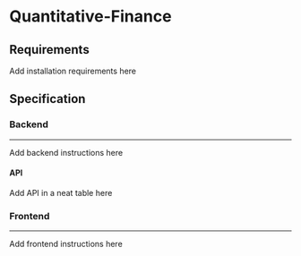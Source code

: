 # Quantitative-Finance

<h2>Requirements</h2>
<p>Add installation requirements here</p>

<h2>Specification</h2>

<h3>Backend</h3>
<hr>
<p>Add backend instructions here</p>

<h4>API</h4>
<p>Add API in a neat table here</p>

<h3>Frontend</h3>
<hr>
<p>Add frontend instructions here</p>
